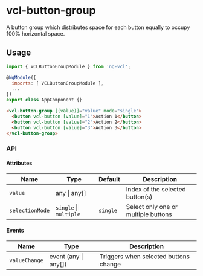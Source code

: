 # vcl-button-group

A button group which distributes space for each button equally to occupy 100% horizontal space.

## Usage

```js
import { VCLButtonGroupModule } from 'ng-vcl';

@NgModule({
  imports: [ VCLButtonGroupModule ],
  ...
})
export class AppComponent {}
```

```html
<vcl-button-group [(value)]="value" mode="single">
  <button vcl-button [value]="1">Action 1</button>
  <button vcl-button [value]="2">Action 2</button>
  <button vcl-button [value]="3">Action 3</button>
</vcl-button-group>
```

### API

#### Attributes

| Name                  | Type                           | Default  | Description
| --------------------- | ----------------------         | -------- |--------------
| `value`               | any &#124; any[]               |          | Index of the selected button(s)
| `selectionMode`       | `single` \| `multiple`         | `single` | Select only one or multiple buttons

#### Events

| Name                  | Type                           | Description
| -                     | -                              | -
| `valueChange`         | event (any &#124; any[])       | Triggers when selected buttons change
